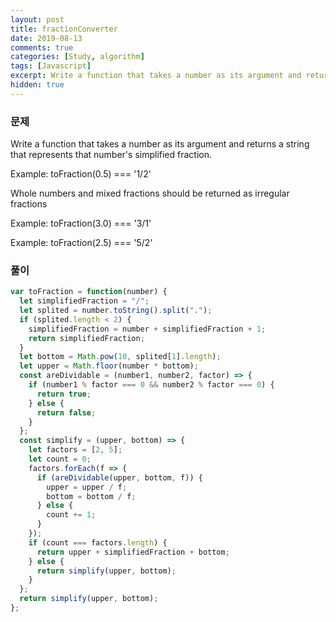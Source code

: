 ```yaml
---
layout: post
title: fractionConverter
date: 2019-08-13
comments: true
categories: [Study, algorithm]
tags: [Javascript]
excerpt: Write a function that takes a number as its argument and returns a string that represents that number's simplified fraction.
hidden: true
---
```


### 문제

Write a function that takes a number as its argument and returns a string that represents that number's simplified fraction.

Example: toFraction(0.5) === '1/2'

Whole numbers and mixed fractions should be returned as irregular fractions

Example: toFraction(3.0) === '3/1'

Example: toFraction(2.5) === '5/2'

### 풀이

```javascript
var toFraction = function(number) {
  let simplifiedFraction = "/";
  let splited = number.toString().split(".");
  if (splited.length < 2) {
    simplifiedFraction = number + simplifiedFraction + 1;
    return simplifiedFraction;
  }
  let bottom = Math.pow(10, splited[1].length);
  let upper = Math.floor(number * bottom);
  const areDividable = (number1, number2, factor) => {
    if (number1 % factor === 0 && number2 % factor === 0) {
      return true;
    } else {
      return false;
    }
  };
  const simplify = (upper, bottom) => {
    let factors = [2, 5];
    let count = 0;
    factors.forEach(f => {
      if (areDividable(upper, bottom, f)) {
        upper = upper / f;
        bottom = bottom / f;
      } else {
        count += 1;
      }
    });
    if (count === factors.length) {
      return upper + simplifiedFraction + bottom;
    } else {
      return simplify(upper, bottom);
    }
  };
  return simplify(upper, bottom);
};
```
